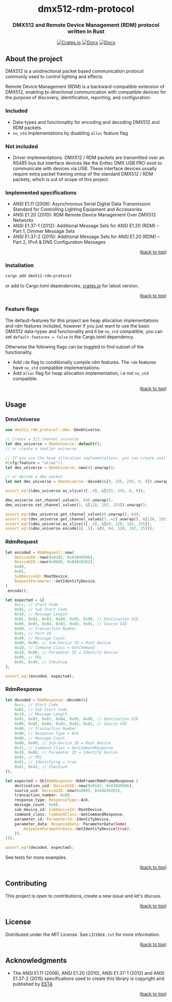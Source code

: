 <a id="readme-top"></a>

<div align="center">
  <h1 align="center">dmx512-rdm-protocol</h3>
  <h3 align="center">
    DMX512 and Remote Device Management (RDM) protocol written in Rust
  </h3>
  <div align="center">

[![Crates.io](https://img.shields.io/crates/v/dmx512-rdm-protocol.svg)](https://crates.io/crates/dmx512-rdm-protocol)
[![Docs](https://img.shields.io/badge/docs-latest-blue)](https://docs.rs/dmx512-rdm-protocol/latest/dmx512_rdm_protocol/)
[![Docs](https://img.shields.io/badge/msrv-1.81.0-red)](https://docs.rs/dmx512-rdm-protocol/latest/dmx512_rdm_protocol/)

  </div>
</div>

## About the project

DMX512 is a unidirectional packet based communication protocol commonly used to control lighting and effects.

Remote Device Management (RDM) is a backward-compatible extension of DMX512, enabling bi-directional communication with compatible devices for the purpose of discovery, identification, reporting, and configuration.

### Included

- Data-types and functionality for encoding and decoding DMX512 and RDM packets.
- `no_std` implementations by disabling `alloc` feature flag

### Not included

- Driver implementations: DMX512 / RDM packets are transmitted over an RS485 bus but interface devices like the Enttec DMX USB PRO exist to communicate with devices via USB. These interface devices usually require extra packet framing ontop of the standard DMX512 / RDM packets, which is out of scope of this project.

### Implemented specifications

- ANSI E1.11 (2008): Asynchronous Serial Digital Data Transmission Standard for Controlling Lighting Equipment and Accessories
- ANSI E1.20 (2010): RDM Remote Device Management Over DMX512 Networks
- ANSI E1.37-1 (2012): Additional Message Sets for ANSI E1.20 (RDM) – Part 1, Dimmer Message Sets
- ANSI E1.37-2 (2015): Additional Message Sets for ANSI E1.20 (RDM) – Part 2, IPv4 & DNS Configuration Messages

<p align="right">(<a href="#readme-top">back to top</a>)</p>

### Installation

```sh
cargo add dmx512-rdm-protocol
```

or add to Cargo.toml dependencies, [crates.io](https://crates.io/crates/dmx512-rdm-protocol) for latest version.

<p align="right">(<a href="#readme-top">back to top</a>)</p>

### Feature flags

The default-features for this project are heap allocation implementations and rdm features included, however if you just want to use the basic DMX512 data-types and functionality and it be `no_std` compatible, you can set `default-features = false` in the Cargo.toml dependency.

Otherwise the following flags can be toggled to find subset of the functionality.

- Add `rdm` flag to conditionally compile rdm features. The `rdm` features have `no_std` compatible implementations.
- Add `alloc` flag for heap allocation implementation, i.e not `no_std` compatible.

<p align="right">(<a href="#readme-top">back to top</a>)</p>

## Usage

### DmxUniverse

```rust
use dmx512_rdm_protocol::dmx::DmxUniverse;

// Create a 512 channel universe
let dmx_universe = DmxUniverse::default();
// or create a smaller universe

// If you use the heap allocation implementations, you can create smaller universes
#[cfg(feature = "alloc")]
let dmx_universe = DmxUniverse::new(4).unwrap();

// or decode a dmx packet
let mut dmx_universe = DmxUniverse::decode(&[0, 255, 255, 0, 0]).unwrap();

assert_eq!(&dmx_universe.as_slice()[..4], &[255, 255, 0, 0]);

dmx_universe.set_channel_value(0, 64).unwrap();
dmx_universe.set_channel_values(1, &[128, 192, 255]).unwrap();

assert_eq!(dmx_universe.get_channel_value(0).unwrap(), 64);
assert_eq!(dmx_universe.get_channel_values(1..=2).unwrap(), &[128, 192]);
assert_eq!(&dmx_universe.as_slice()[..4], &[64, 128, 192, 255]);
assert_eq!(&dmx_universe.encode()[..5], &[0, 64, 128, 192, 255]);
```

### RdmRequest

```rust
let encoded = RdmRequest::new(
    DeviceUID::new(0x0102, 0x03040506),
    DeviceUID::new(0x0605, 0x04030201),
    0x00,
    0x01,
    SubDeviceId::RootDevice,
    RequestParameter::GetIdentifyDevice,
)
.encode();

let expected = &[
    0xcc, // Start Code
    0x01, // Sub Start Code
    0x18, // Message Length
    0x01, 0x02, 0x03, 0x04, 0x05, 0x06, // Destination UID
    0x06, 0x05, 0x04, 0x03, 0x02, 0x01, // Source UID
    0x00, // Transaction Number
    0x01, // Port ID
    0x00, // Message Count
    0x00, 0x00, // Sub-Device ID = Root Device
    0x20, // Command Class = GetCommand
    0x10, 0x00, // Parameter ID = Identify Device
    0x00, // PDL
    0x01, 0x40, // Checksum
];

assert_eq!(encoded, expected);
```

### RdmResponse

```rust
let decoded = RdmResponse::decode(&[
    0xcc, // Start Code
    0x01, // Sub Start Code
    0x19, // Message Length
    0x01, 0x02, 0x03, 0x04, 0x05, 0x06, // Destination UID
    0x06, 0x05, 0x04, 0x03, 0x02, 0x01, // Source UID
    0x00, // Transaction Number
    0x00, // Response Type = Ack
    0x00, // Message Count
    0x00, 0x00, // Sub-Device ID = Root Device
    0x21, // Command Class = GetCommandResponse
    0x10, 0x00, // Parameter ID = Identify Device
    0x01, // PDL
    0x01, // Identifying = true
    0x01, 0x43, // Checksum
]);

let expected = Ok(RdmResponse::RdmFrame(RdmFrameResponse {
    destination_uid: DeviceUID::new(0x0102, 0x03040506),
    source_uid: DeviceUID::new(0x0605, 0x04030201),
    transaction_number: 0x00,
    response_type: ResponseType::Ack,
    message_count: 0x00,
    sub_device_id: SubDeviceId::RootDevice,
    command_class: CommandClass::GetCommandResponse,
    parameter_id: ParameterId::IdentifyDevice,
    parameter_data: ResponseData::ParameterData(Some(
        ResponseParameterData::GetIdentifyDevice(true),
    )),
}));

assert_eq!(decoded, expected);
```

See tests for more examples.

<p align="right">(<a href="#readme-top">back to top</a>)</p>

## Contributing

This project is open to contributions, create a new issue and let's discuss.

<p align="right">(<a href="#readme-top">back to top</a>)</p>

## License

Distributed under the MIT License. See `LICENSE.txt` for more information.

<p align="right">(<a href="#readme-top">back to top</a>)</p>

## Acknowledgments

- The ANSI E1.11 (2008), ANSI E1.20 (2010), ANSI E1.37-1 (2012) and ANSI E1.37-2 (2015) specifications used to create this library is copyright and published by [ESTA](https://www.esta.org/)

<p align="right">(<a href="#readme-top">back to top</a>)</p>
